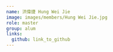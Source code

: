 ```yaml
---
name: 洪偉捷 Hung Wei Jie 
image: images/members/Hung Wei Jie.jpg 
role: master
group: alum
links:
  github: link_to_github 
---
```

